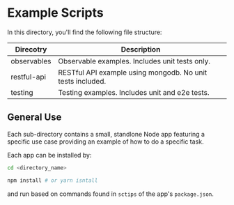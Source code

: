 # Example Scripts

In this directory, you'll find the following file structure:

| Direcotry   | Description                                                |
| ----------- | ---------------------------------------------------------- |
| observables | Observable examples. Includes unit tests only.             |
| restful-api | RESTful API example using mongodb. No unit tests included. |
| testing     | Testing examples. Includes unit and e2e tests.             |

## General Use

Each sub-directory contains a small, standlone Node app featuring a specific use case providing an example of how to do a specific task.

Each app can be installed by:

```bash
cd <directory_name>

npm install # or yarn isntall
```

and run based on commands found in `sctips` of the app's `package.json`.
